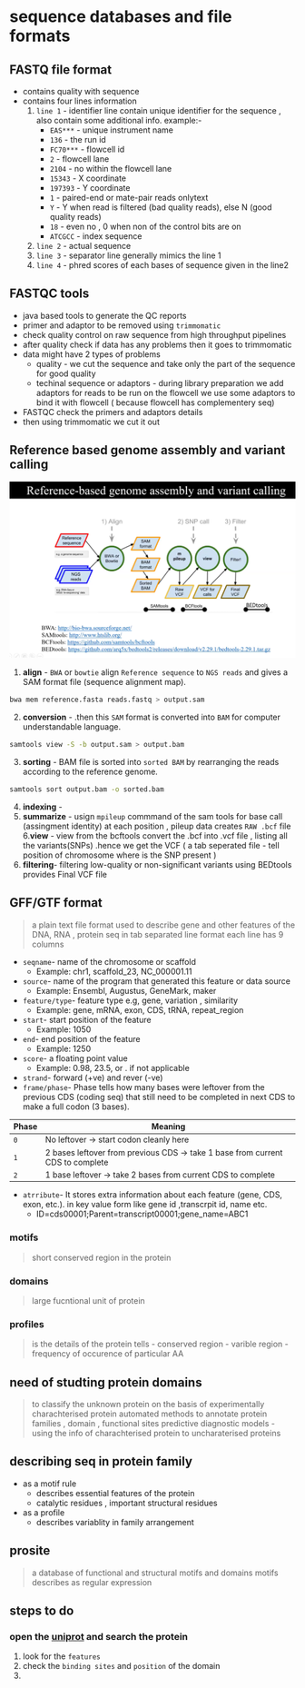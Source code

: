# sequence databases and file formats
## FASTQ file format
- contains quality with sequence
- contains four lines information
  1. `line 1` - identifier line contain unique identifier for the sequence , also contain some additional info.
       example:-
      * `EAS***` - unique instrument name
      * `136` - the run id
      * `FC70***` - flowcell id
      * `2` - flowcell lane
      * `2104` - no within the flowcell lane
      * `15343` - X coordinate
      * `197393` - Y coordinate
      * `1` - paired-end or mate-pair reads onlytext
      * `Y` - Y when read is filtered (bad quality reads), else N (good quality reads)
      * `18` - even no , 0 when non of the control bits are on
      * `ATCGCC` - index sequence
  2. `line 2` - actual sequence
  3. `line 3` - separator line generally mimics the line 1
  4. `line 4` - phred scores of each bases of sequence given in the line2

## FASTQC tools
- java based tools to generate the QC reports
- primer and adaptor to be removed using `trimmomatic`
- check quality control on raw sequence from high throughput pipelines
- after quality check if data has any problems then it goes to trimmomatic
- data might have 2 types of problems
  *  quality - we cut the sequence and take only the  part of the sequence for good quality
  *  techinal sequence or adaptors - during library preparation we add adaptors for reads to be run on the flowcell we use some adaptors to bind it with flowcell ( because flowcell has complementery seq)
- FASTQC check the primers and adaptors details
- then using trimmomatic we cut it out

## Reference based genome assembly and variant calling
![Screenshot](flowchart.jpg)

1. **align** - `BWA` or `bowtie`  align `Reference sequence` to  `NGS reads` and gives a SAM format file (sequence alignment map).
```bash
bwa mem reference.fasta reads.fastq > output.sam
```
2. **conversion** -  .then this `SAM` format is converted into `BAM` for computer understandable language. 
```bash
samtools view -S -b output.sam > output.bam
```
3. **sorting** - BAM file is sorted into `sorted BAM` by rearranging the reads according to the reference genome.
```bash
samtools sort output.bam -o sorted.bam
```
4. **indexing** -
5. **summarize** - usign `mpileup` commmand of the sam tools for base call (assingment identity) at each position , pileup data creates `RAW .bcf` file 
6.**view** - view from the bcftools convert the .bcf into .vcf file , listing all the variants(SNPs) .hence we get the VCF ( a tab seperated file - tell position of chromosome where is the SNP present )
7. **filtering**- filtering low-quality or non-significant variants using BEDtools provides Final VCF file

## GFF/GTF format
> a plain text file format used to describe gene and other features of the DNA, RNA , protein seq in tab separated line format
> each line has 9 columns
  * `seqname`- name of the chromosome or scaffold
      * Example: chr1, scaffold_23, NC_000001.11
  * `source`- name of the program that generated this feature or data source
      * Example: Ensembl, Augustus, GeneMark, maker
  * `feature/type`- feature type e.g, gene, variation , similarity
      * Example: gene, mRNA, exon, CDS, tRNA, repeat_region
  * `start`- start position of the feature
      * Example: 1050
  * `end`- end position of the feature
      * Example: 1250
  * `score`- a floating point value
      * Example: 0.98, 23.5, or . if not applicable
  * `strand`- forward (+ve) and rever (-ve) 
  * `frame/phase`-  Phase tells how many bases were leftover from the previous CDS (coding seq) that still need to be completed in next CDS to make a full codon (3 bases).

| Phase | Meaning                                                                       |
| ----- | ----------------------------------------------------------------------------- |
| `0`   | No leftover → start codon cleanly here                                        |
| `1`   | 2 bases leftover from previous CDS → take 1 base from current CDS to complete |
| `2`   | 1 base leftover → take 2 bases from current CDS to complete                   |


  * `atrribute`- It stores extra information about each feature (gene, CDS, exon, etc.). in key value form like gene id ,transcrpit id, name etc.
      * ID=cds00001;Parent=transcript00001;gene_name=ABC1
### motifs
> short conserved region in the protein
### domains
> large fucntional unit of protein
### profiles
> is the details of the protein tells
              - conserved region
              - varible region
              - frequency of occurence of particular AA
  

## need of studting protein domains
> to classify the unknown protein on the basis of experimentally charachterised protein
> automated methods to annotate protein families , domain , functional sites
> predictive diagnostic models - using the info of charachterised protein to uncharaterised proteins

## describing seq in protein family 
* as a motif rule
  - describes essential features of the protein
  - catalytic residues , important structural residues
* as a profile
  - describes variablity in family arrangement
  
## prosite
> a database of functional and structural motifs and domains
> motifs describes as regular expression

## steps to do
### open the [uniprot](https://www.uniprot.org/) and search the protein
1. look for the  `features`
2. check the `binding sites` and `position` of the domain
3. 
